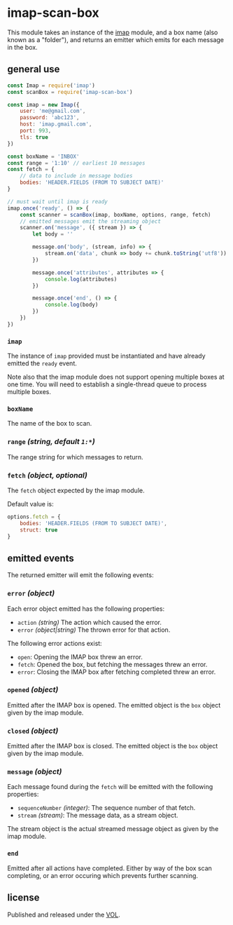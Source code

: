# imap-scan-box

This module takes an instance of the
[imap](https://github.com/mscdex/node-imap) module, and
a box name (also known as a "folder"), and returns
an emitter which emits for each message in the box.

## general use

```js
const Imap = require('imap')
const scanBox = require('imap-scan-box')

const imap = new Imap({
	user: 'me@gmail.com',
	password: 'abc123',
	host: 'imap.gmail.com',
	port: 993,
	tls: true
})

const boxName = 'INBOX'
const range = '1:10' // earliest 10 messages
const fetch = {
	// data to include in message bodies
	bodies: 'HEADER.FIELDS (FROM TO SUBJECT DATE)'
}

// must wait until imap is ready
imap.once('ready', () => {
	const scanner = scanBox(imap, boxName, options, range, fetch)
	// emitted messages emit the streaming object
	scanner.on('message', ({ stream }) => {
		let body = ''

		message.on('body', (stream, info) => {
			stream.on('data', chunk => body += chunk.toString('utf8'))
		})

		message.once('attributes', attributes => {
			console.log(attributes)
		})

		message.once('end', () => {
			console.log(body)
		})
	})
})
```

### `imap`

The instance of `imap` provided must be instantiated and
have already emitted the `ready` event.

Note also that the imap module does not support opening
multiple boxes at one time. You will need to establish
a single-thread queue to process multiple boxes.

### `boxName`

The name of the box to scan.

### `range` *(string, default `1:*`)*

The range string for which messages to return.

### `fetch` *(object, optional)*

The `fetch` object expected by the imap module.

Default value is:

```js
options.fetch = {
	bodies: 'HEADER.FIELDS (FROM TO SUBJECT DATE)',
	struct: true
}
```

## emitted events

The returned emitter will emit the following events:

### `error` *(object)*

Each error object emitted has the following properties:

* `action` *(string)* The action which caused the error.
* `error` *(object|string)* The thrown error for that action.

The following error actions exist:

* `open`: Opening the IMAP box threw an error.
* `fetch`: Opened the box, but fetching the messages threw an error.
* `error`: Closing the IMAP box after fetching completed threw an error.

### `opened` *(object)*

Emitted after the IMAP box is opened. The emitted object
is the `box` object given by the imap module.

### `closed` *(object)*

Emitted after the IMAP box is closed. The emitted object
is the `box` object given by the imap module.

### `message` *(object)*

Each message found during the `fetch` will be emitted with the
following properties:

* `sequenceNumber` *(integer)*: The sequence number of that fetch.
* `stream` *(stream)*: The message data, as a stream object.

The stream object is the actual streamed message object
as given by the imap module.

### `end`

Emitted after all actions have completed. Either by way
of the box scan completing, or an error occuring which
prevents further scanning.

## license

Published and released under the [VOL](http://veryopenlicense.com).
